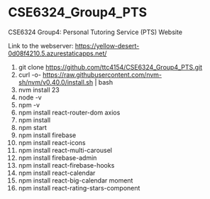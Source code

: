 # CSE6324_Group4_PTS
CSE6324 Group4: Personal Tutoring Service (PTS) Website

Link to the webserver: https://yellow-desert-0d08f4210.5.azurestaticapps.net/

1. git clone https://github.com/ttc4154/CSE6324_Group4_PTS.git
2. curl -o- https://raw.githubusercontent.com/nvm-sh/nvm/v0.40.0/install.sh | bash
3. nvm install 23
4. node -v
5. npm -v
6. npm install react-router-dom axios
7. npm install
8. npm start
9. npm install firebase
10. npm install react-icons
11. npm install react-multi-carousel
12. npm install firebase-admin
13. npm install react-firebase-hooks
14. npm install react-calendar
15. npm install react-big-calendar moment
16. npm install react-rating-stars-component
